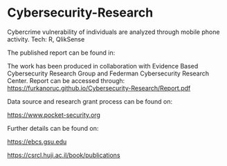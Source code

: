 # Cybersecurity-Research
Cybercrime vulnerability of individuals are analyzed through mobile phone activity. Tech: R, QlikSense

The published report can be found in: 

The work has been produced in collaboration with Evidence Based Cybersecurity Research Group and Federman Cybersecurity Research Center. Report can be accessed through: https://furkanoruc.github.io/Cybersecurity-Research/Report.pdf

Data source and research grant process can be found on:

https://www.pocket-security.org

Further details can be found on:

https://ebcs.gsu.edu

https://csrcl.huji.ac.il/book/publications
